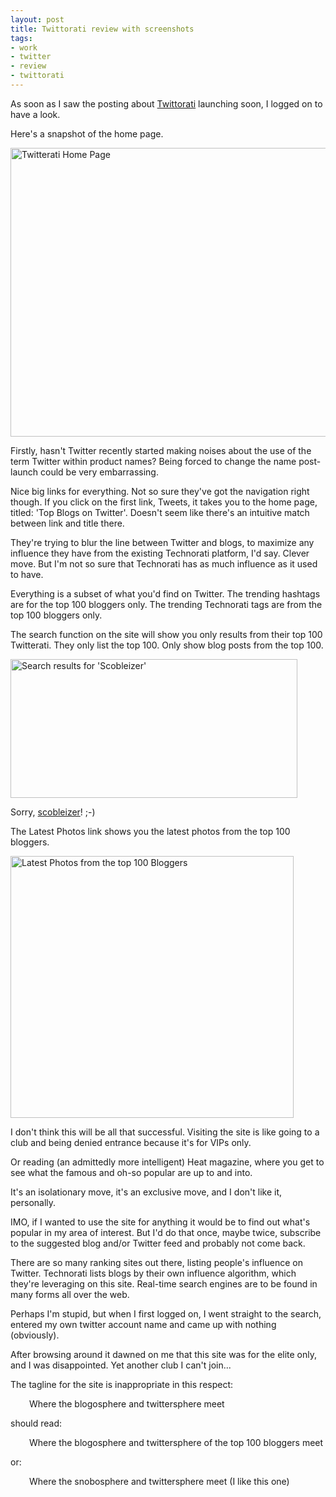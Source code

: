 ```yaml
---
layout: post
title: Twittorati review with screenshots
tags:
- work
- twitter
- review
- twittorati
---
```

As soon as I saw the posting about <a title="Twittorati" href="http://twittorati.com/" target="_blank">Twittorati</a> launching soon, I logged on to have a look.

Here's a snapshot of the home page.

<a href="http://twitterati.com/"><img class="size-full wp-image-187" title="Twitterati Home Page" src="/images/2009/07/home-page.png" alt="Twitterati Home Page" width="600" height="462" /></a>

Firstly, hasn't Twitter recently started making noises about the use of the term Twitter within product names? Being forced to change the name post-launch could be very embarrassing.

Nice big links for everything. Not so sure they've got the navigation right though.  If you click on the first link, Tweets, it takes you to the home page, titled: 'Top Blogs on Twitter'. Doesn't seem like there's an intuitive match between link and title there.

They're trying to blur the line between Twitter and blogs, to maximize any influence they have from the existing Technorati platform, I'd say. Clever move. But I'm not so sure that Technorati has as much influence as it used to have.

Everything is a subset of what you'd find on Twitter. The trending hashtags are for the top 100 bloggers only. The trending Technorati tags are from the top 100 bloggers only.

The search function on the site will show you only results from their top 100 Twitterati. They only list the top 100. Only show blog posts from the top 100.

<img class="size-full wp-image-195" title="Search results for 'scobleizer'" src="/images/2009/07/search.jpg" alt="Search results for 'Scobleizer'" width="459" height="222" />

Sorry, <a title="Scobleizer on friendfeed" href="http://friendfeed.com/scobleizer" target="_blank">scobleizer</a>! ;-)

The Latest Photos link shows you the latest photos from the top 100 bloggers.

<img class="size-full wp-image-194" title="Latest Photos from the top 100 Bloggers" src="/images/2009/07/latest-photos.jpg" alt="Latest Photos from the top 100 Bloggers" width="453" height="419" />

I don't think this will be all that successful. Visiting the site is like going to a club and being denied entrance because it's for VIPs only.

Or reading (an admittedly more intelligent) Heat magazine, where you get to see what the famous and oh-so popular are up to and into.

It's an isolationary move, it's an exclusive move, and I don't like it, personally.

IMO, if I wanted to use the site for anything it would be to find out what's popular in my area of interest. But I'd do that once, maybe twice, subscribe to the suggested blog and/or Twitter feed and probably not come back.

There are so many ranking sites out there, listing people's influence on Twitter. Technorati lists blogs by their own influence algorithm, which they're leveraging on this site. Real-time search engines are to be found in many forms all over the web.

Perhaps I'm stupid, but when I first logged on, I went straight to the search, entered my own twitter account name and came up with nothing (obviously).

After browsing around it dawned on me that this site was for the elite only, and I was disappointed. Yet another club I can't join...

The tagline for the site is inappropriate in this respect:
<p style="padding-left: 30px;">Where the blogosphere and twittersphere meet</p>

should read:
<p style="padding-left: 30px;">Where the blogosphere and twittersphere of the top 100 bloggers meet</p>

or:
<p style="padding-left: 30px;">Where the snobosphere and twittersphere meet (I like this one)</p>
